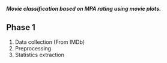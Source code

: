 <b><i> Movie classification based on MPA rating using movie plots. </i></b>

## Phase 1
1. Data collection (From IMDb)
2. Preprocessing
3. Statistics extraction
